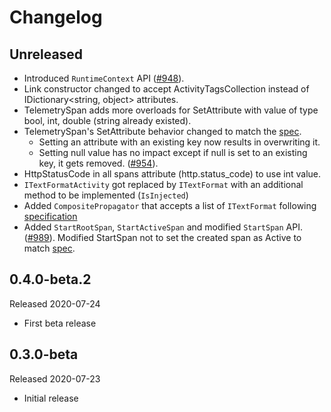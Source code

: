 # Changelog

## Unreleased

* Introduced `RuntimeContext` API
([#948](https://github.com/open-telemetry/opentelemetry-dotnet/pull/948)).
* Link constructor changed to accept ActivityTagsCollection instead of
  IDictionary<string, object> attributes.
* TelemetrySpan adds more overloads for SetAttribute with value of type bool,
int, double (string already existed).
* TelemetrySpan's SetAttribute behavior
changed to match the
[spec](https://github.com/open-telemetry/opentelemetry-specification/blob/master/specification/trace/api.md#set-attributes).
  * Setting an attribute with an existing key now results in overwriting it.
  * Setting null value has no impact except if null is set to an existing key, it
  gets removed.
    ([#954](https://github.com/open-telemetry/opentelemetry-dotnet/pull/954)).
* HttpStatusCode in all spans attribute (http.status_code) to use int value.
* `ITextFormatActivity` got replaced by `ITextFormat` with an additional method
  to be implemented (`IsInjected`)
* Added `CompositePropagator` that accepts a list of `ITextFormat` following
  [specification](https://github.com/open-telemetry/opentelemetry-specification/blob/master/specification/context/api-propagators.md#create-a-composite-propagator)
* Added `StartRootSpan`, `StartActiveSpan` and modified `StartSpan` API.
  ([#989](https://github.com/open-telemetry/opentelemetry-dotnet/issues/989)).
   Modified StartSpan not to set the created span as Active to match 
  [spec](https://github.com/open-telemetry/opentelemetry-specification/blob/master/specification/trace/api.md#span-creation).

## 0.4.0-beta.2

Released 2020-07-24

* First beta release

## 0.3.0-beta

Released 2020-07-23

* Initial release
